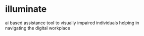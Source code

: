 # illuminate
ai based assistance tool to visually impaired individuals helping in navigating the digital workplace

